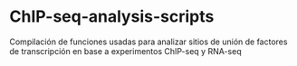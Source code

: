 # ChIP-seq-analysis-scripts
Compilación de funciones usadas para analizar sitios de unión de factores de transcripción en base a experimentos ChIP-seq y RNA-seq
